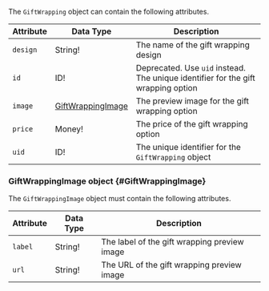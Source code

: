 The `GiftWrapping` object can contain the following attributes.

Attribute |  Data Type | Description
--- | --- | ---
`design` | String! | The name of the gift wrapping design
`id` | ID! | Deprecated. Use `uid` instead. The unique identifier for the gift wrapping option
`image` | [GiftWrappingImage](#GiftWrappingImage) | The preview image for the gift wrapping option
`price` | Money! | The price of the gift wrapping option
`uid` | ID! | The unique identifier for the `GiftWrapping` object

### GiftWrappingImage object {#GiftWrappingImage}

The `GiftWrappingImage` object must contain the following attributes.

Attribute |  Data Type | Description
--- | --- | ---
`label` | String! | The label of the gift wrapping preview image
`url` | String! | The URL of the gift wrapping preview image
